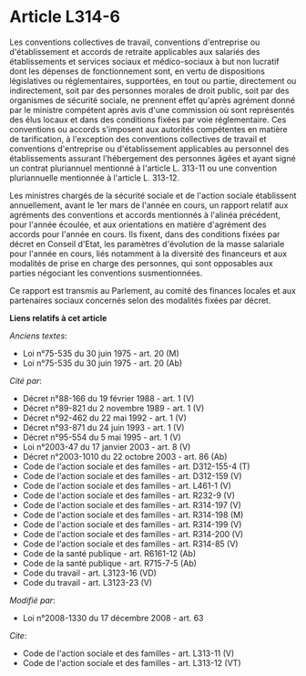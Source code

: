 # Article L314-6

Les conventions collectives de travail, conventions d'entreprise ou d'établissement et accords de retraite applicables aux
salariés des établissements et services sociaux et médico-sociaux à but non lucratif dont les dépenses de fonctionnement
sont, en vertu de dispositions législatives ou réglementaires, supportées, en tout ou partie, directement ou indirectement,
soit par des personnes morales de droit public, soit par des organismes de sécurité sociale, ne prennent effet qu'après
agrément donné par le ministre compétent après avis d'une commission où sont représentés des élus locaux et dans des
conditions fixées par voie réglementaire. Ces conventions ou accords s'imposent aux autorités compétentes en matière de
tarification, à l'exception des conventions collectives de travail et conventions d'entreprise ou d'établissement applicables
au personnel des établissements assurant l'hébergement des personnes âgées et ayant signé un contrat pluriannuel mentionné à
l'article L. 313-11 ou une convention pluriannuelle mentionnée à l'article L. 313-12. 

Les ministres chargés de la sécurité sociale et de l'action sociale établissent annuellement, avant le 1er mars de l'année en
cours, un rapport relatif aux agréments des conventions et accords mentionnés à l'alinéa précédent, pour l'année écoulée, et
aux orientations en matière d'agrément des accords pour l'année en cours. Ils fixent, dans des conditions fixées par décret
en Conseil d'Etat, les paramètres d'évolution de la masse salariale pour l'année en cours, liés notamment à la diversité des
financeurs et aux modalités de prise en charge des personnes, qui sont opposables aux parties négociant les conventions
susmentionnées. 

Ce rapport est transmis au Parlement, au comité des finances locales et aux partenaires sociaux concernés selon des modalités
fixées par décret.

**Liens relatifs à cet article**

_Anciens textes_:

  - Loi n°75-535 du 30 juin 1975 - art. 20 (M)
  - Loi n°75-535 du 30 juin 1975 - art. 20 (Ab)

_Cité par_:

  - Décret n°88-166 du 19 février 1988 - art. 1 (V)
  - Décret n°89-821 du 2 novembre 1989 - art. 1 (V)
  - Décret n°92-462 du 22 mai 1992 - art. 1 (V)
  - Décret n°93-871 du 24 juin 1993 - art. 1 (V)
  - Décret n°95-554 du 5 mai 1995 - art. 1 (V)
  - Loi n°2003-47 du 17 janvier 2003 - art. 8 (V)
  - Décret n°2003-1010 du 22 octobre 2003 - art. 86 (Ab)
  - Code de l'action sociale et des familles - art. D312-155-4 (T)
  - Code de l'action sociale et des familles - art. D312-159 (V)
  - Code de l'action sociale et des familles - art. L461-1 (V)
  - Code de l'action sociale et des familles - art. R232-9 (V)
  - Code de l'action sociale et des familles - art. R314-197 (V)
  - Code de l'action sociale et des familles - art. R314-198 (M)
  - Code de l'action sociale et des familles - art. R314-199 (V)
  - Code de l'action sociale et des familles - art. R314-200 (V)
  - Code de l'action sociale et des familles - art. R314-85 (V)
  - Code de la santé publique - art. R6161-12 (Ab)
  - Code de la santé publique - art. R715-7-5 (Ab)
  - Code du travail - art. L3123-16 (VD)
  - Code du travail - art. L3123-23 (V)

_Modifié par_:

  - Loi n°2008-1330 du 17 décembre 2008 - art. 63

_Cite_:

  - Code de l'action sociale et des familles - art. L313-11 (V)
  - Code de l'action sociale et des familles - art. L313-12 (VT)
